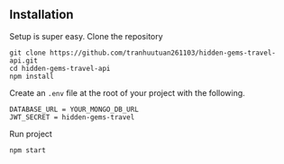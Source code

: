 ## Installation

Setup is super easy. Clone the repository

```shell script
git clone https://github.com/tranhuutuan261103/hidden-gems-travel-api.git
cd hidden-gems-travel-api
npm install
```

Create an ``.env`` file at the root of your project with the following.  


```dotenv
DATABASE_URL = YOUR_MONGO_DB_URL
JWT_SECRET = hidden-gems-travel
```

Run project

```shell script
npm start
```